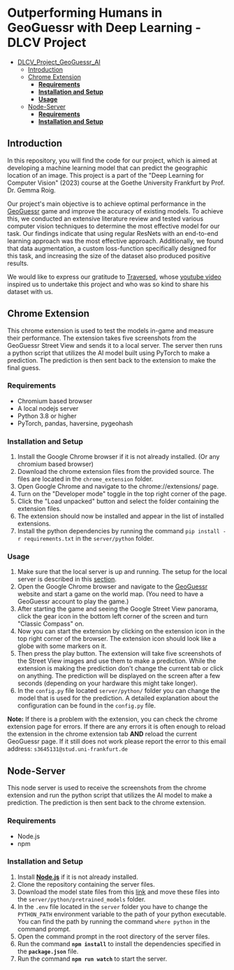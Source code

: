 # Outperforming Humans in GeoGuessr with Deep Learning - DLCV Project

- [DLCV\_Project\_GeoGuessr\_AI](#dlcv_project_geoguessr_ai)
  - [Introduction](#introduction)
  - [Chrome Extension](#chrome-extension)
    - [**Requirements**](#requirements)
    - [**Installation and Setup**](#installation-and-setup)
    - [**Usage**](#usage)
  - [Node-Server](#node-server)
    - [**Requirements**](#requirements-1)
    - [**Installation and Setup**](#installation-and-setup-1)


## Introduction
In this repository, you will find the code for our project, which is aimed at developing a machine learning model that can predict the geographic location of an image.
This project is a part of the "Deep Learning for Computer Vision" (2023) course at the Goethe University Frankfurt by Prof. Dr. Gemma Roig. 

Our project's main objective is to achieve optimal performance in the [GeoGuessr](https://www.geoguessr.com/) game and improve the accuracy of existing models. To achieve this, we conducted an extensive literature review and tested various computer vision techniques to determine the most effective model for our task. Our findings indicate that using regular ResNets with an end-to-end learning approach was the most effective approach. Additionally, we found that data augmentation, a custom loss-function specifically designed for this task, and increasing the size of the dataset also produced positive results.

We would like to express our gratitude to [Traversed](https://www.youtube.com/@TraversedTV), whose [youtube video](https://www.youtube.com/watch?v=0k-SJgv-laM) inspired us to undertake this project and who was so kind to share his dataset with us.

## Chrome Extension

This chrome extension is used to test the models in-game and measure their performance. The extension takes five screenshots from the GeoGuessr Street View and sends it to a local server. The server then runs a python script that utilizes the AI model built using PyTorch to make a prediction. The prediction is then sent back to the extension to make the final guess.

### **Requirements**

- Chromium based browser
- A local nodejs server
- Python 3.8 or higher 
- PyTorch, pandas, haversine, pygeohash

### **Installation and Setup**

1. Install the Google Chrome browser if it is not already installed. (Or any chromium based browser)
1. Download the chrome extension files from the provided source. The files are located in the `chrome_extension` folder.
1. Open Google Chrome and navigate to the chrome://extensions/ page.
1. Turn on the "Developer mode" toggle in the top right corner of the page.
1. Click the "Load unpacked" button and select the folder containing the extension files.
1. The extension should now be installed and appear in the list of installed extensions.
1. Install the python dependencies by running the command `pip install -r requirements.txt` in the `server/python` folder.

### **Usage**

1. Make sure that the local server is up and running. The setup for the local server is described in this [section](#node-server).
1. Open the Google Chrome browser and navigate to the [GeoGuessr](https://www.geoguessr.com/) website and start a game on the world map. (You need to have a GeoGuessr account to play the game.)
1. After starting the game and seeing the Google Street View panorama, click the gear icon in the bottom left corner of the screen and turn "Classic Compass" on.
1. Now you can start the extension by clicking on the extension icon in the top right corner of the browser. The extension icon should look like a globe with some markers on it.
1. Then press the play button. The extension will take five screenshots of the Street View images and use them to make a prediction. While the extension is making the prediction don't change the current tab or click on anything. The prediction will be displayed on the screen after a few seconds (depending on your hardware this might take longer).
1. In the `config.py` file located `server/python/` folder you can change the model that is used for the prediction. A detailed explanation about the configuration can be found in the `config.py` file.


**Note:** If there is a problem with the extension, you can check the chrome extension page for errors. If there are any errors it is often enough to reload the extension in the chrome extension tab **AND** reload the current GeoGuessr page. If it still does not work please report the error to this email address: `s3645131@stud.uni-frankfurt.de`


## Node-Server
This node server is used to receive the screenshots from the chrome extension and run the python script that utilizes the AI model to make a prediction. The prediction is then sent back to the chrome extension.

### **Requirements**

- Node.js
- npm

### **Installation and Setup**

1. Install **[Node.js](https://nodejs.org/en/)** if it is not already installed.
2. Clone the repository containing the server files.
1. Download the model state files from this [link](https://hessenbox-a10.rz.uni-frankfurt.de/getlink/fiJLp4TD4kDs67qHbkT5az/pretrained_models) and move these files into the `server/python/pretrained_models` folder.
1. In the `.env` file located in the `server` folder you have to change the `PYTHON_PATH` environment variable to the path of your python executable. You can find the path by running the command `where python` in the command prompt. 
3. Open the command prompt in the root directory of the server files.
4. Run the command **`npm install`** to install the dependencies specified in the **`package.json`** file.
5. Run the command **`npm run watch`** to start the server.


